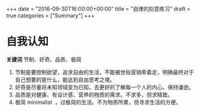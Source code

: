 +++
date = "2016-09-30T16:00:00+00:00"
title = "自律的刻意练习"
draft = true
categories = ["Summary"]
+++
# 自我认知
**关键词**
节制、好奇、品质、极简   
1. 节制是要控制欲望，追求自由的生活，不能被世俗营销牵着走，明确最终对于自己想要的是什么，能达到自由思考之境。  
2. 好奇是尽量将未知领域变为已知，去更好的了解每一个人的内心。保持谦逊。   
3. 品质是对健康、有设计感、营养的物质的需求。不求多，但求精致。   
4. 极简 minimalist  ，过极简的生活。不为物质所累，但寻求生活的方便。
